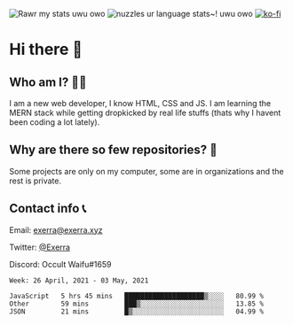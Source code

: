 ![Rawr my stats uwu owo](https://github-readme-stats.vercel.app/api?username=Exerra&show_icons=true&theme=buefy)
![nuzzles ur language stats~! uwu owo](https://github-readme-stats.vercel.app/api/top-langs/?username=Exerra&layout=compact)
[![ko-fi](https://www.ko-fi.com/img/githubbutton_sm.svg)](https://ko-fi.com/X8X130H96)
# Hi there 👋
## Who am I? 🙋‍♀️
I am a new web developer, I know HTML, CSS and JS. I am learning the MERN stack while getting dropkicked by real life stuffs (thats why I havent been coding a lot lately).
## Why are there so few repositories? 🤔
Some projects are only on my computer, some are in organizations and the rest is private.
## Contact info 📞
Email: [exerra@exerra.xyz](mailto:exerra@exerra.xyz)

Twitter: [@Exerra](https://twitter.com/exerra)

Discord: Occult Waifu#1659

<!--START_SECTION:waka-->
```text
Week: 26 April, 2021 - 03 May, 2021

JavaScript   5 hrs 45 mins   ████████████████████▒░░░░   80.99 % 
Other        59 mins         ███▒░░░░░░░░░░░░░░░░░░░░░   13.85 % 
JSON         21 mins         █▒░░░░░░░░░░░░░░░░░░░░░░░   04.99 % 
```
<!--END_SECTION:waka-->


